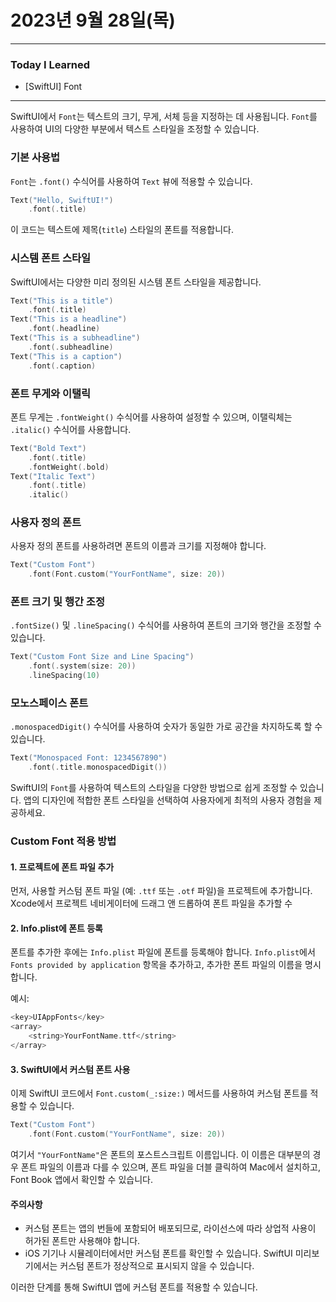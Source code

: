 # 2023년 9월 28일(목)

---

### Today I Learned 

- [SwiftUI] Font

---

SwiftUI에서 `Font`는 텍스트의 크기, 무게, 서체 등을 지정하는 데 사용됩니다. `Font`를 사용하여 UI의 다양한 부분에서 텍스트 스타일을 조정할 수 있습니다.

### 기본 사용법

`Font`는 `.font()` 수식어를 사용하여 `Text` 뷰에 적용할 수 있습니다.
``` Swift
Text("Hello, SwiftUI!")  
    .font(.title)

```

이 코드는 텍스트에 제목(`title`) 스타일의 폰트를 적용합니다.

### 시스템 폰트 스타일

SwiftUI에서는 다양한 미리 정의된 시스템 폰트 스타일을 제공합니다.
``` Swift
Text("This is a title")  
    .font(.title)  
Text("This is a headline")  
    .font(.headline)  
Text("This is a subheadline")  
    .font(.subheadline)  
Text("This is a caption")  
    .font(.caption)
```

### 폰트 무게와 이탤릭

폰트 무게는 `.fontWeight()` 수식어를 사용하여 설정할 수 있으며, 이탤릭체는 `.italic()` 수식어를 사용합니다.
``` Swift
Text("Bold Text")  
    .font(.title)  
    .fontWeight(.bold)  
Text("Italic Text")  
    .font(.title)  
    .italic()
```

### 사용자 정의 폰트

사용자 정의 폰트를 사용하려면 폰트의 이름과 크기를 지정해야 합니다.
``` Swift
Text("Custom Font")  
    .font(Font.custom("YourFontName", size: 20))
```

### 폰트 크기 및 행간 조정

`.fontSize()` 및 `.lineSpacing()` 수식어를 사용하여 폰트의 크기와 행간을 조정할 수 있습니다.

``` Swift
Text("Custom Font Size and Line Spacing")  
    .font(.system(size: 20))  
    .lineSpacing(10)
```

### 모노스페이스 폰트

`.monospacedDigit()` 수식어를 사용하여 숫자가 동일한 가로 공간을 차지하도록 할 수 있습니다.

``` Swift
Text("Monospaced Font: 1234567890")  
    .font(.title.monospacedDigit())
```

SwiftUI의 `Font`를 사용하여 텍스트의 스타일을 다양한 방법으로 쉽게 조정할 수 있습니다. 앱의 디자인에 적합한 폰트 스타일을 선택하여 사용자에게 최적의 사용자 경험을 제공하세요.

### Custom Font 적용 방법
#### 1. 프로젝트에 폰트 파일 추가

먼저, 사용할 커스텀 폰트 파일 (예: `.ttf` 또는 `.otf` 파일)을 프로젝트에 추가합니다. Xcode에서 프로젝트 네비게이터에 드래그 앤 드롭하여 폰트 파일을 추가할 수

#### 2. Info.plist에 폰트 등록

폰트를 추가한 후에는 `Info.plist` 파일에 폰트를 등록해야 합니다. `Info.plist`에서 `Fonts provided by application` 항목을 추가하고, 추가한 폰트 파일의 이름을 명시합니다.

예시:
``` Swift
<key>UIAppFonts</key>  
<array>  
    <string>YourFontName.ttf</string>  
</array>
```

#### 3. SwiftUI에서 커스텀 폰트 사용

이제 SwiftUI 코드에서 `Font.custom(_:size:)` 메서드를 사용하여 커스텀 폰트를 적용할 수 있습니다.
``` Swift
Text("Custom Font")  
    .font(Font.custom("YourFontName", size: 20))
```

여기서 `"YourFontName"`은 폰트의 포스트스크립트 이름입니다. 이 이름은 대부분의 경우 폰트 파일의 이름과 다를 수 있으며, 폰트 파일을 더블 클릭하여 Mac에서 설치하고, Font Book 앱에서 확인할 수 있습니다.

#### 주의사항

- 커스텀 폰트는 앱의 번들에 포함되어 배포되므로, 라이선스에 따라 상업적 사용이 허가된 폰트만 사용해야 합니다.
- iOS 기기나 시뮬레이터에서만 커스텀 폰트를 확인할 수 있습니다. SwiftUI 미리보기에서는 커스텀 폰트가 정상적으로 표시되지 않을 수 있습니다.

이러한 단계를 통해 SwiftUI 앱에 커스텀 폰트를 적용할 수 있습니다.